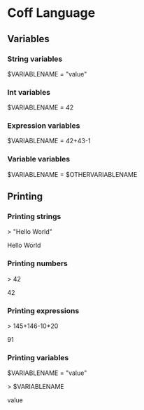 # Coff Language

## Variables

### String variables

$VARIABLENAME = "value"

### Int variables

$VARIABLENAME = 42

### Expression variables

$VARIABLENAME = 42+43-1

### Variable variables

$VARIABLENAME = $OTHERVARIABLENAME

## Printing

### Printing strings

\> "Hello World"

Hello World

### Printing numbers

\> 42

42

### Printing expressions

\> 145+146-10\*20

91

### Printing variables

$VARIABLENAME = "value"

\> $VARIABLENAME

value
